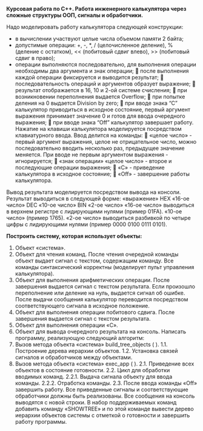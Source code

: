 **Курсовая работа по C++. Работа инженерного калькулятора через сложные структуры ООП, сигналы и обработчики.**

Надо моделировать работу калькулятора следующей конструкции:

- в вычислении участвуют целые числа объемом памяти 2 байта;
-  допустимые операции: +, -, *, / (целочисленное деление), % (деление с остатком), << (побитовый сдвиг влево), >> (побитовый сдвиг в право);
- операции выполняются последовательно, для выполнения операции необходимы два аргумента и знак операции;
 после выполнения каждой операции фиксируется и выводится результат;
 последовательность операций и аргументов образует выражение;
 результат отображается в 16, 10 и 2-ой системе счисления;
 при возникновении переполнения выдается Overflow;
 при попытке деления на 0 выдается Division by zero;
 при вводе знака “C” калькулятор приводиться в исходное состояние, первый аргумент выражения принимает значение 0 и готов для ввода очередного выражения;
 при вводе знака “Off” калькулятор завершает работу.
Нажатие на клавиши калькулятора моделируется посредством
клавиатурного ввода. Ввод делится на команды:
 «целое число» - первый аргумент выражения, целое не отрицательное число, можно последовательно вводить несколько раз, предыдущее значение меняется. При вводе не первым аргументом выражения - игнорируется;
 «знак операции» «целое число» - второе и последующие операции выражения;
 «C» - приведение калькулятора в исходное состояние;
 «Off» - завершение работы калькулятора.

Вывод результата моделируется посредством вывода на консоли. Результат выводиться в следующей форме:
      «выражение»     HEX «16-ое число»  DEC «10-ое число»  BIN «2-ое число»
«16-ое число» выводиться в верхнем регистре с лидирующими нулями (пример 01FA).
«10-ое число» (пример 1765).
«2-ое число» выводиться разбивкой по четыре цифры с лидирующими нулями (пример 0000 0100 0111 0101).


**Построить систему, которая использует объекты:**
1. Объект «система».
2. Объект для чтения команд. После чтения очередной команды объект выдает сигнал с текстом, содержащим команду. Все команды синтаксический корректны (моделирует пульт управления калькулятора).
3. Объект для выполнения арифметических операции. После завершения выдается сигнал с текстом результата. Если произошло переполнение или деление на нуль, выдается сигнал об ошибке. После выдачи сообщения калькулятор переводится посредством соответствующего сигнала в исходное положение.
4. Объект для выполнения операции побитового сдвига. После завершения выдается сигнал с текстом результата.
5. Объект для выполнения операции «C».
6. Объект для вывода очередного результата на консоль.
Написать программу, реализующую следующий алгоритм:
1. Вызов метода объекта «система» build_tree_objects ( ).
1.1. Построение дерева иерархии объектов.
1.2. Установка связей сигналов и обработчиков между объектами.
2. Вызов метода объекта «система» exec_app ( ).
2.1. Приведение всех объектов в состояние готовности.
2.2. Цикл для обработки вводимых команд.
2.2.1. Выдача сигнала объекту для ввода команды.
2.2.2. Отработка команды.
2.3. После ввода команды «Off» завершить работу.
Все приведенные сигналы и соответствующие обработчики должны быть
реализованы.
Все сообщения на консоль выводятся с новой строки.
В набор поддерживаемых команд добавить команду «SHOWTREE» и по
этой команде вывести дерево иерархии объектов системы с отметкой о готовности и завершить работу программы.

